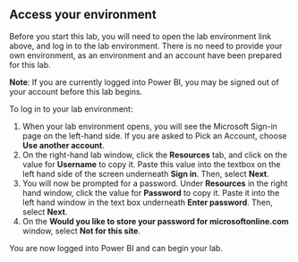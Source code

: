 ## Access your environment

Before you start this lab, you will need to open the lab environment link above, and log in to the lab environment. There is no need to provide your own environment, as an environment and an account have been prepared for this lab. 

**Note**: If you are currently logged into Power BI, you may be signed out of your account before this lab begins. 

To log in to your lab environment:

1. When your lab environment opens, you will see the Microsoft Sign-in page on the left-hand side. If you are asked to Pick an Account, choose **Use another account**. 
2. On the right-hand lab window, click the **Resources** tab, and click on the value for **Username** to copy it. Paste this value into the textbox on the left hand side of the screen underneath **Sign in**. Then, select **Next**.
3. You will now be prompted for a password. Under **Resources** in the right hand window, click the value for **Password** to copy it. Paste it into the left hand window in the text box underneath **Enter password**. Then, select **Next**. 
4. On the **Would you like to store your password for microsoftonline.com** window, select **Not for this site**.

You are now logged into Power BI and can begin your lab. 
